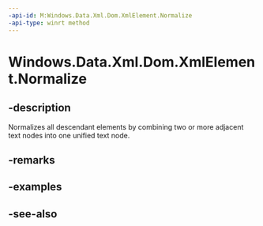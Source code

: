 ```yaml
---
-api-id: M:Windows.Data.Xml.Dom.XmlElement.Normalize
-api-type: winrt method
---
```


<!-- Method syntax
public void Normalize()
-->

# Windows.Data.Xml.Dom.XmlElement.Normalize

## -description
Normalizes all descendant elements by combining two or more adjacent text nodes into one unified text node.

## -remarks

## -examples

## -see-also

